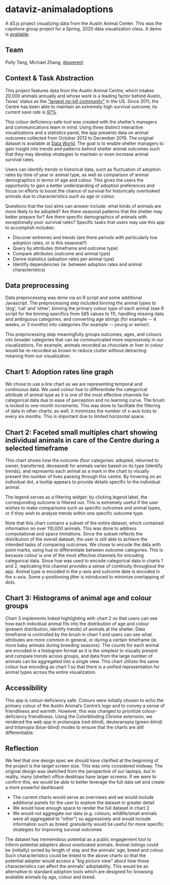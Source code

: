 # dataviz-animaladoptions
A d3.js project visualizing data from the Austin Animal Center. This was the capstone group project for a Spring, 2020 data visualization class. A demo is [available](https://qverent.github.io/dataviz-animaladoptions/).


## Team
Polly Tang, Michael Zhang, [@qverent](https://github.com/qverent)


## Context & Task Abstraction
This project features data from the Austin Animal Centre, which intakes 20,000 animals annually and whose work is a leading factor behind Austin, Texas’ status as the [“largest no-kill community”](http://www.austintexas.gov/page/no-kill-plan) in the US. Since 2011, the Centre has been able to maintain an extremely high survival outcome; its current save rate is [97%](https://www.austinpetsalive.org/about/our-story).

This colour deficiency-safe tool was created with the shelter’s managers and communications team in mind. Using three distinct interactive visualizations and a statistics panel, the app presents data on animal outcomes collected
from October 2013 to December 2019. The original dataset is available at [Data World](https://data.world/rebeccaclay/austin-tx-animal-center-stats). The goal is to enable shelter managers to gain insight into trends and patterns behind shelter animal outcomes such that they may develop strategies to maintain or even increase animal survival rates.

Users can identify trends in historical data, such as fluctuation of adoption rates by time of year or animal type, as well as comparison of animal demographics in terms of age and colour. This gives the users the opportunity to gain a better understanding of adoption preferences and focus on efforts to boost the chance of survival for historically overlooked animals due to characteristics such as age or colour.

Questions that the tool aims can answer include: what kinds of animals are more likely to be adopted? Are there seasonal patterns that the shelter may better prepare for? Are there specific demographics of animals with exceptionally poor survival rates? Specific tasks that users may use this app to accomplish includes:
* Discover extremes and trends (are there periods with particularly low adoption rates, or is this
seasonal?)
* Query by attributes (timeframe and outcome type)
* Compare attributes (outcome and animal type)
* Derive statistics (adoption rates per animal type)
* Identify dependencies (ie .between adoption rates and animal characteristics)

## Data preprocessing
Data preprocessing was done via an R script and some additional Javascript. The preprocessing step included binning the animal types to ‘dog’, ‘cat’ and ‘other’, binning the primary colour type of each animal (see R script for the binning specifics from 585 values to 11), handling missing data and ambiguous categories, and converting age strings (for example -- 4 weeks, or 3 months) into categories (for example -- young or senior).

This preprocessing step meaningfully groups outcomes, ages, and colours into broader categories that can be communicated more expressively in our visualizations. For example, animals recorded as chocolate or liver in colour would be re-recorded as brown to reduce clutter without detracting meaning from our visualization.


## Chart 1: Adoption rates line graph
We chose to use a line chart as we are representing temporal and continuous data. We used colour hue to differentiate the categorical attribute of animal type as it is one of the most effective channels for categorical data due to ease of perception and no learning curve. The brush is locked to one-month increments. This was done to facilitate the filtering of data in other charts; as well, it minimizes the number of x-axis ticks to every six months. This is important due to limited horizontal space.


## Chart 2: Faceted small multiples chart showing individual animals in care of the Centre during a selected timeframe
This chart shows how the outcome (four categories: adopted, returned to owner, transferred, deceased) for animals varies based on its type (identify trends), and represents each animal as a mark in the chart to visually present the number of lives passing through this centre. By hovering on an individual dot, a tooltip appears to provide details specific to the individual animal.

The legend serves as a filtering widget: by clicking legend label, the corresponding outcome is filtered out. This is extremely useful if the user wishes to make comparisons such as specific outcomes and animal types, or if they wish to analyze trends within one specific outcome type.

Note that this chart contains a subset of the entire dataset, which contained information on over 110,000 animals. This was done to address computational and space limitations. Since the subset reflects the distribution of the overall dataset, the user is still able to achieve the intended tasks of comparing outcomes.
We chose to encode the data with point marks, using hue to differentiate between outcome categories. This is because colour is one of the most effective channels for encoding categorical data. Since hue was used to encode categorical data in charts 1 and 2, replicating this channel provides a sense of continuity throughout the app. Animal type is encoded in the y-axis and outcome date is encoded in the x-axis. Some y-positioning jitter is introduced to minimize overlapping of dots.


## Chart 3: Histograms of animal age and colour groups
Chart 3 implements linked highlighting with chart 2 so that users can see how each individual animal fits into the distribution of age and colour (present distribution, identify trends) of animals at the shelter. Data timeframe is controlled by the brush in chart 1 and users can see what attributes are more common in general, or during a certain timeframe (ie. more baby animals during breeding seasons). The counts for each animal are encoded in a histogram format as it is the simplest to visually present and compare trends across groups, and data from the large number of animals can be aggregated into a single view. This chart utilizes the same colour hue encoding as chart 1 so that there is a unified representation for animal types across the entire visualization.


## Accessibility
This app is colour-deficiency safe. Colours were initially chosen to echo the primary colour of the Austin Animal’s Centre’s logo and to convey a sense of friendliness and warmth. However, this was changed to prioritize colour-deficiency friendliness. Using the Colorblinding Chrome extension, we rendered the web app in protanopia (red-blind), deuteranopia (green-blind) and tritanopia (blue-blind) modes to ensure that the charts are still differentiable.

## Reflection
We feel that one design spec we should have clarified at the beginning of the project is the target screen size.
This was only considered midway. The original design was sketched from the perspective of our
laptops, but in reality, many (shelter) office desktops have larger screens. If we were to confirm this, we would be able to better leverage the full data set and create a more powerful dashboard:
* The current charts would serve as overviews and we would include additional panels for the user to explore the dataset in greater detail
* We would have enough space to render the full dataset in chart 2
* We would not aggregate our data (e.g. colours; wildlife/small animals were all aggregated to "other") so aggressively and would include information such as breed: granularity would be useful for more specific strategies for improving survival outcomes

The dataset has trememdous potential as a public engagement tool to inform potential adopters about overlooked animals. Animal listings could be (initially) sorted by length of stay and the animals' age, breed and colour. Such characteristics could be linked to the above charts so that the potential adopter would access a "big picture view" about how these characteristics can affect the animals' adoptability. This would be an alternative to standard adoption tools which are designed for browsing available animals by age, colour and breed.
